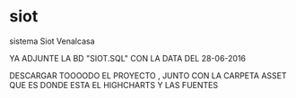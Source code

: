 # siot
sistema Siot Venalcasa

YA ADJUNTE LA BD "SIOT.SQL" CON LA DATA DEL 28-06-2016 

DESCARGAR TOOOODO EL PROYECTO , JUNTO CON LA CARPETA ASSET QUE ES DONDE ESTA EL HIGHCHARTS Y LAS FUENTES
